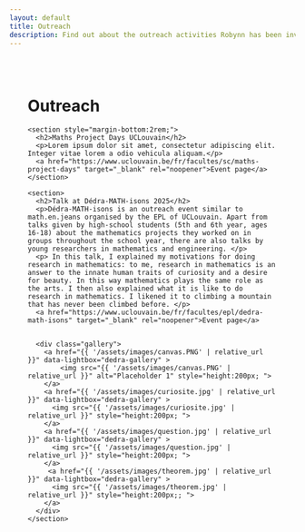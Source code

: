```yaml
---
layout: default
title: Outreach
description: Find out about the outreach activities Robynn has been involved in.
---
```

  <main style="max-width:800px; margin:auto; padding:2rem;">
    <h1>Outreach</h1>

    <section style="margin-bottom:2rem;">
      <h2>Maths Project Days UCLouvain</h2>
      <p>Lorem ipsum dolor sit amet, consectetur adipiscing elit. Integer vitae lorem a odio vehicula aliquam.</p>
      <a href="https://www.uclouvain.be/fr/facultes/sc/maths-project-days" target="_blank" rel="noopener">Event page</a>
    </section>

    <section>
      <h2>Talk at Dédra-MATH-isons 2025</h2>
      <p>Dédra-MATH-isons is an outreach event similar to math.en.jeans organised by the EPL of UCLouvain. Apart from talks given by high-school students (5th and 6th year, ages 16-18) about the mathematics projects they worked on in groups throughout the school year, there are also talks by young researchers in mathematics and engineering. </p>
      <p> In this talk, I explained my motivations for doing research in mathematics: to me, research in mathematics is an answer to the innate human traits of curiosity and a desire for beauty. In this way mathematics plays the same role as the arts. I then also explained what it is like to do research in mathematics. I likened it to climbing a mountain that has never been climbed before. </p>
      <a href="https://www.uclouvain.be/fr/facultes/epl/dedra-math-isons" target="_blank" rel="noopener">Event page</a>


      <div class="gallery">
        <a href="{{ '/assets/images/canvas.PNG' | relative_url }}" data-lightbox="dedra-gallery" >
            <img src="{{ '/assets/images/canvas.PNG' | relative_url }}" alt="Placeholder 1" style="height:200px; ">
        </a>    
        <a href="{{ '/assets/images/curiosite.jpg' | relative_url }}" data-lightbox="dedra-gallery" >
          <img src="{{ '/assets/images/curiosite.jpg' | relative_url }}" style="height:200px; ">
        </a>
        <a href="{{ '/assets/images/question.jpg' | relative_url }}" data-lightbox="dedra-gallery" >
          <img src="{{ '/assets/images/question.jpg' | relative_url }}" style="height:200px; ">
        </a>
         <a href="{{ '/assets/images/theorem.jpg' | relative_url }}" data-lightbox="dedra-gallery" >
          <img src="{{ '/assets/images/theorem.jpg' | relative_url }}" style="height:200px;; ">
        </a>
      </div>
    </section>
  </main>
